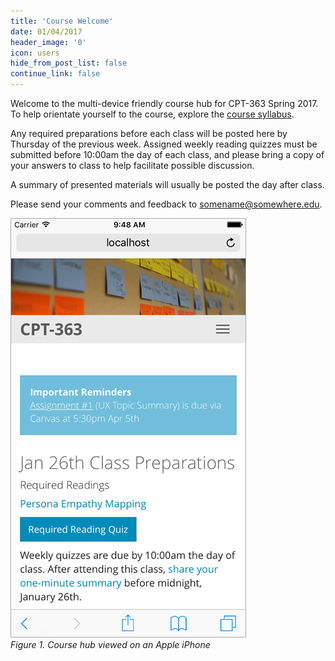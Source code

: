 ```yaml
---
title: 'Course Welcome'
date: 01/04/2017
header_image: '0'
icon: users
hide_from_post_list: false
continue_link: false
---
```


Welcome to the multi-device friendly course hub for CPT-363 Spring 2017. To help orientate yourself to the course, explore the [course syllabus](../../syllabus).

Any required preparations before each class will be posted here by Thursday of the previous week. Assigned weekly reading quizzes must be submitted before 10:00am the day of each class, and please bring a copy of your answers to class to help facilitate possible discussion.

A summary of presented materials will usually be posted the day after class.

Please send your comments and feedback to <somename@somewhere.edu>.

![Image of course hub on Apple iPhone](course-companion-iphone.jpg)  
_Figure 1. Course hub viewed on an Apple iPhone_
